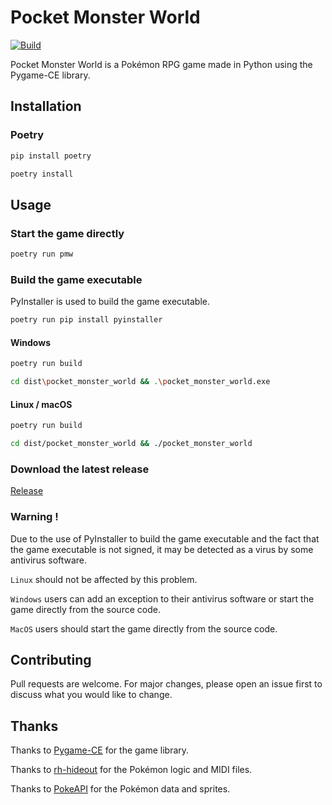 # Pocket Monster World
[![Build](https://github.com/b4rti/pokerpg/actions/workflows/package.yml/badge.svg)](https://github.com/b4rti/pokerpg/actions/workflows/package.yml)

Pocket Monster World is a Pokémon RPG game made in Python using the Pygame-CE library.


## Installation

### Poetry

```bash
pip install poetry
```

```bash
poetry install
```

## Usage

### Start the game directly

```bash
poetry run pmw
```

### Build the game executable

PyInstaller is used to build the game executable.

```bash
poetry run pip install pyinstaller
```

#### Windows

```bash
poetry run build
```

```bash
cd dist\pocket_monster_world && .\pocket_monster_world.exe
```

#### Linux / macOS

```bash
poetry run build
```
    
```bash
cd dist/pocket_monster_world && ./pocket_monster_world
```

### Download the latest release

[Release](https://github.com/b4rti/pokerpg/releases/latest)

### Warning !

Due to the use of PyInstaller to build the game executable and the fact that the game executable is not signed,
it may be detected as a virus by some antivirus software.

`Linux` should not be affected by this problem.

`Windows` users can add an exception to their antivirus software or start the game directly from the source code.

`MacOS` users should start the game directly from the source code.

## Contributing

Pull requests are welcome. For major changes, please open an issue first to discuss what you would like to change.


## Thanks

Thanks to [Pygame-CE](https://www.pyga.me/) for the game library.

Thanks to [rh-hideout](https://github.com/rh-hideout/pokeemerald-expansion/) for the Pokémon logic and MIDI files.

Thanks to [PokeAPI](https://pokeapi.co/) for the Pokémon data and sprites.
